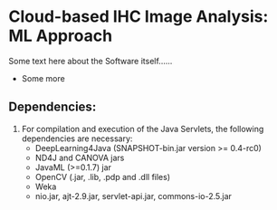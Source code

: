 # Cloud-based IHC Image Analysis: ML Approach 

Some text here about the Software itself......
  - Some more

## Dependencies:
1. For compilation and execution of the Java Servlets, the following dependencies are necessary:
    - DeepLearning4Java (SNAPSHOT-bin.jar version >= 0.4-rc0)
    - ND4J and CANOVA jars
    - JavaML (>=0.1.7) jar
    - OpenCV (.jar, .lib, .pdp and .dll files)
    - Weka
    - nio.jar, ajt-2.9.jar, servlet-api.jar, commons-io-2.5.jar
